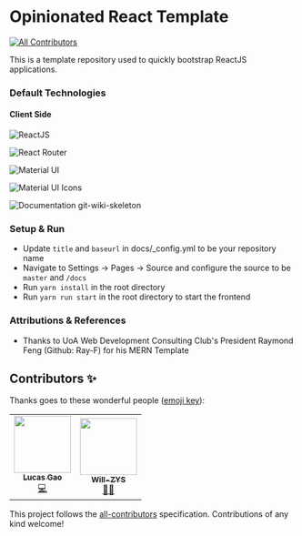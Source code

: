 # Opinionated React Template

<!-- ALL-CONTRIBUTORS-BADGE:START - Do not remove or modify this section -->

[![All Contributors](https://img.shields.io/badge/all_contributors-2-orange.svg?style=flat-square)](#contributors-)

<!-- ALL-CONTRIBUTORS-BADGE:END -->

This is a template repository used to quickly bootstrap ReactJS applications.

### Default Technologies

#### Client Side

![ReactJS](https://img.shields.io/badge/Framework-React%20JS-lightblue)

![React Router](https://img.shields.io/badge/Routing-react--router-orange)

![Material UI](https://img.shields.io/badge/library-materialui-blue)

![Material UI Icons](https://img.shields.io/badge/library-materialui--icons-green)

![[Documentation git-wiki-skeleton](https://github.com/Drassil/git-wiki-skeleton)](https://img.shields.io/badge/documentation-git--wiki--skeleton-ff69b4)

### Setup & Run

- Update `title` and `baseurl` in docs/\_config.yml to be your repository name
- Navigate to Settings -> Pages -> Source and configure the source to be `master` and `/docs`
- Run `yarn install` in the root directory
- Run `yarn run start` in the root directory to start the frontend

### Attributions & References

- Thanks to UoA Web Development Consulting Club's President Raymond Feng (Github: Ray-F) for his MERN Template

## Contributors ✨

Thanks goes to these wonderful people ([emoji key](https://allcontributors.org/docs/en/emoji-key)):

<!-- ALL-CONTRIBUTORS-LIST:START - Do not remove or modify this section -->
<!-- prettier-ignore-start -->
<!-- markdownlint-disable -->
<table>
  <tr>
    <td align="center"><a href="https://github.com/lucas2005gao"><img src="https://avatars.githubusercontent.com/u/48196609?v=4?s=100" width="100px;" alt=""/><br /><sub><b>Lucas Gao</b></sub></a><br /><a href="https://github.com/lucas2005gao/REACT Template/commits?author=lucas2005gao" title="Code">💻</a></td>
    <td align="center"><a href="https://github.com/Will-ZYS"><img src="https://avatars.githubusercontent.com/u/54428242?v=4?s=100" width="100px;" alt=""/><br /><sub><b>Will-ZYS</b></sub></a><br /><a href="#mentoring-Will-ZYS" title="Mentoring">🧑‍🏫</a></td>
  </tr>
</table>

<!-- markdownlint-restore -->
<!-- prettier-ignore-end -->

<!-- ALL-CONTRIBUTORS-LIST:END -->

This project follows the [all-contributors](https://github.com/all-contributors/all-contributors) specification. Contributions of any kind welcome!
